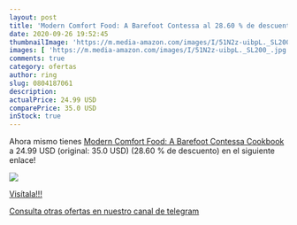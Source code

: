 ```yaml
---
layout: post
title: 'Modern Comfort Food: A Barefoot Contessa al 28.60 % de descuento'
date: 2020-09-26 19:52:45
thumbnailImage: 'https://m.media-amazon.com/images/I/51N2z-uibpL._SL200_.jpg'
images: [ 'https://m.media-amazon.com/images/I/51N2z-uibpL._SL200_.jpg' ]
comments: true
category: ofertas
author: ring
slug: 0804187061
description:
actualPrice: 24.99 USD
comparePrice: 35.0 USD
inStock: true
---
```


Ahora mismo tienes [Modern Comfort Food: A Barefoot Contessa Cookbook](https://www.amazon.com/dp/0804187061/?tag=redken08-20) a 24.99 USD (original: 35.0 USD) (28.60 %  de descuento) en el siguiente enlace!

[![](https://m.media-amazon.com/images/I/51N2z-uibpL._SL200_.jpg)](https://www.amazon.com/dp/0804187061/?tag=redken08-20)

[Visítala!!!](https://www.amazon.com/dp/0804187061/?tag=redken08-20)

[Consulta otras ofertas en nuestro canal de telegram](https://t.me/s/ofertas25)
